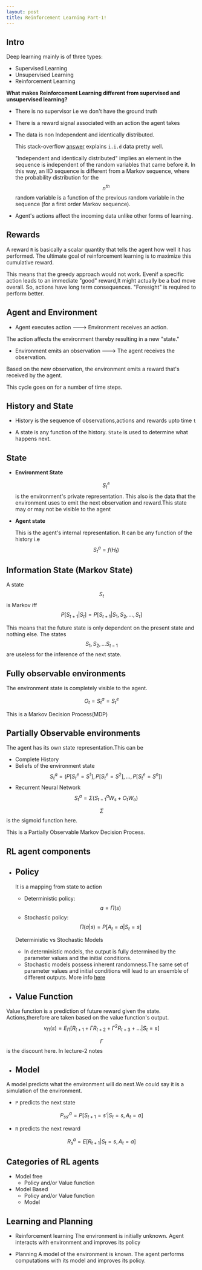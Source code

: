 ```yaml
---
layout: post
title: Reinforcement Learning Part-1!
---
```


<script src="https://cdnjs.cloudflare.com/ajax/libs/mathjax/2.7.0/MathJax.js?config=TeX-AMS-MML_HTMLorMML" type="text/javascript"></script>

## Intro

Deep learning mainly is of three types:

- Supervised Learning
- Unsupervised Learning
- Reinforcement Learning

**What makes Reinforcement Learning different from supervised and unsupervised learning?**	

- There is no supervisor i.e we don't have the ground truth
- There is a reward signal associated with an action the agent takes
- The data is non Independent and identically distributed.

	This stack-overflow [answer](https://stackoverflow.com/a/13058903/4989649) explains `i.i.d` data pretty well.	

	"Independent and identically distributed" implies an element in the sequence is independent of the random variables that came before it. In this way, an IID sequence is different from a Markov sequence, where the probability distribution for the $$n^{th}$$ random variable is a function of the previous random variable in the sequence (for a first order Markov sequence).


- Agent's actions affect the incoming data unlike other forms of learning.


## Rewards

A reward `R` is basically a scalar quantity that tells the agent how well it has performed. The ultimate goal of reinforcement learning is to maximize this cumulative reward.

This means that the greedy approach would not work. Evenif a specific action leads to an immediate "good" reward,It might actually be a bad move overall. So, actions have long term consequences. "Foresight" is required to perform better.


## Agent and Environment

- Agent executes action ---> Environment receives an action.

The action affects the environment thereby resulting in a new "state."

- Environment emits an observation ---> The agent receives the observation.

Based on the new observation, the environment emits a
reward that's received by the agent.

This cycle goes on for a number of time steps.

## History and State

- History is the sequence of observations,actions and rewards upto time `t`

- A state is any function of the history. `State` is used to determine what happens next.

## State

- **Environment State**
	
	$$S_t^e$$ is the environment's private representation. This also is the data that the environment uses to emit the next observation and reward.This state may or may not be visible to the agent

- **Agent state**	
	
	This is the agent's internal representation. It can be any function of the history i.e
	$$S_t^a = f(H_t)$$

## Information State (Markov State)	

A state $$S_t$$ is Markov iff 
$$P[S_{t+1}|S_t] = P[S_{t+1}|S_1,S_2,...,S_t]$$ 

This means that the future state is only dependent on the present state and nothing else. The states $$S_1,S_2,...S_{t-1}$$ are useless for the inference of the next state.


## Fully observable environments

The environment state is completely visible to the agent.

$$ O_t = S_t^a = S_t^e $$

This is a Markov Decision Process(MDP)

## Partially Observable environments

The agent has its own state representation.This can be 

- Complete History
- Beliefs of the environment state $$S_t^a = (P[S_t^e=S^1],P[S_t^e=S^2],...,P[S_t^e=S^n])$$
- Recurrent Neural Network $$S_t^a = \Sigma(S_{t-1}^aW_s+O_tW_o)$$ 

$$\Sigma$$  is the sigmoid function here.

This is a Partially Observable Markov Decision Process.


## RL agent components

- ## Policy
	It is a mapping from state to action
	- Deterministic policy: $$a = \Pi(s)$$
	- Stochastic policy: 
	$$\Pi(a|s) = P[A_t=a|S_t=s]$$

	Deterministic vs Stochastic Models

	- In deterministic models, the output is fully determined by the parameter values and the initial conditions.
	- Stochastic models possess inherent randomness.The same set of parameter values and initial conditions will lead to an ensemble of different outputs.
	More info [here](http://www4.stat.ncsu.edu/~gross/BIO560%20webpage/slides/Jan102013.pdf)


- ## Value Function
Value function is a prediction of future reward given the state. Actions,therefore are taken based on the value function's output.
$$v_\Pi(s) = E_\Pi[R_{t+1}+\Gamma R_{t+2}+\Gamma^2R_{t+3}+...|S_t=s]$$

$$\Gamma$$ is the discount here. In lecture-2 notes


- ## Model

A model predicts what the environment will do next.We could say it is a simulation of the environment.

- `P` predicts the next state

$$P_{ss'}^a = P[S_{t+1}=s'|S_t=s,A_t=a]$$

- `R` predicts the next reward

$$R_s^a = E[R_{t+1}|S_t=s,A_t=a]$$


## Categories of RL agents

- Model free
	- Policy and/or Value function
- Model Based	
	- Policy and/or Value function
	- Model

## Learning and Planning

- Reinforcement learning
The environment is initially unknown. Agent interacts with environment and improves its policy

- Planning
A model of the environment is known. The agent performs computations with its model and improves its policy.	

